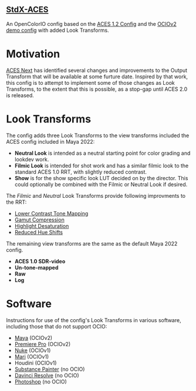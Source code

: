 <h2><a href="https://github.com/sharktacos/OpenColorIO-configs/tree/main/StdX_ACES">StdX-ACES</a></h2>

An OpenColorIO config based on the [ACES 1.2 Config](https://github.com/colour-science/OpenColorIO-Configs/tree/feature/aces-1.2-config/aces_1.2) and the [OCIOv2 demo config](https://opencolorio.readthedocs.io/en/latest/configurations/ocio_v2_demo.html) with added Look Transforms.

# Motivation

[ACES Next](https://community.acescentral.com/c/aces-development-acesnext/67) has identified several changes and improvements to the Output Transform that will be available at some furture date. Inspired by that work,  this config is to attempt to implement some of those changes as Look Transforms, to the extent that this is possible, as a stop-gap until ACES 2.0 is released.

# Look Transforms
  
The config adds three Look Transforms to the view transforms included the ACES config included in Maya 2022:

- **Neutral Look**
   is intended as a neutral starting point for color grading and lookdev work. 
- **Filmic Look**
   is intended for shot work and has a similar filmic look to the standard ACES 1.0 RRT, with slightly reduced contrast. 
- **Show** is for the show specific look LUT decided on by the director. This could optionally be combined with the Filmic or Neutral Look if desired.

The *Filmic* and *Neutral* Look Transforms provide following improvments to the RRT:
  - [Lower Contrast Tone Mapping](docs/tonemap.md)
  - [Gamut Compression](docs/gamut.md)
  - [Highlight Desaturation](docs/highlight.md)
  - [Reduced Hue Shifts](docs/chroma.md)
  
The remaining view transforms are the same as the default Maya 2022 config.

- **ACES 1.0 SDR-video**
- **Un-tone-mapped** 
- **Raw** 
- **Log**

# Software

Instructions for use of the config's Look Transforms in various software, including those that do not support OCIO:

- [Maya](docs/Maya.md) (OCIOv2)
- [Premiere Pro](docs/Premiere.md) (OCIOv2)
- [Nuke](docs/Nuke.md) (OCIOv1)
- [Mari](docs/Mari.md) (OCIOv1)
- Houdini (OCIOv1)
- [Substance Painter](docs/Substance.md) (no OCIO)
- [Davinci Resolve](docs/Resolve.md) (no OCIO)
- [Photoshop](docs/Photoshop_v2.md) (no OCIO)
  
  


